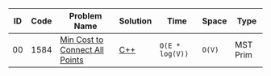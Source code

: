 |ID|Code| Problem Name |  Solution  |  Time | Space | Type | 
|--|----|-------- | ---------- | -------| ------ | ---- |
|00|1584|[Min Cost to Connect All Points](https://leetcode.com/problems/min-cost-to-connect-all-points/)|[C++](https://github.com/Ali-Elshorpagi/algorithms/blob/main/MST/prim/LeetCode_1584.cpp)|`O(E * log(V))`|`O(V)`|MST Prim|
